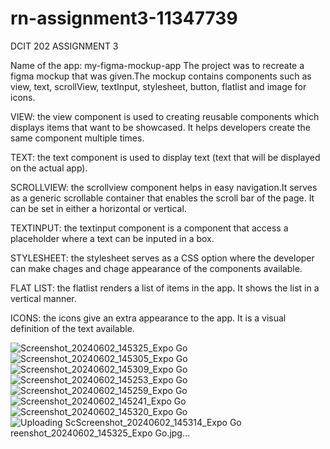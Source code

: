 # rn-assignment3-11347739
DCIT 202 ASSIGNMENT 3

Name of the app: my-figma-mockup-app
The project was to recreate a figma mockup that was given.The mockup contains components such as view, text, scrollView, textInput, stylesheet, button, flatlist and image for icons. 

VIEW: the view component is used to creating reusable components which displays items that want to be showcased. It helps developers create the same component multiple times.

TEXT: the text component is used to display text (text that will be displayed on the actual app).

SCROLLVIEW: the scrollview component helps in easy navigation.It serves as a generic scrollable container that enables the scroll bar of the page. It can be set in either a horizontal or vertical.

TEXTINPUT: the textinput component is a component that access a placeholder where a text can be inputed in a box.

STYLESHEET: the stylesheet serves as a CSS option where the developer can make chages and chage appearance of the components available.

FLAT LIST: the flatlist renders a list of items in the app. It shows the list in a vertical manner.

ICONS: the icons give an extra appearance to the app. It is a visual definition of the text available.


![Screenshot_20240602_145325_Expo Go](https://github.com/ESIANNAN/rn-assignment3-11347739/assets/150846223/82211379-7978-48ce-9627-9dac32600aaa)
![Screenshot_20240602_145305_Expo Go](https://github.com/ESIANNAN/rn-assignment3-11347739/assets/150846223/8bf9e18a-8f25-4648-b96b-0b1050f7de6c)
![Screenshot_20240602_145309_Expo Go](https://github.com/ESIANNAN/rn-assignment3-11347739/assets/150846223/eeae2bb0-3c86-42d7-acdd-04323dc1836c)
![Screenshot_20240602_145253_Expo Go](https://github.com/ESIANNAN/rn-assignment3-11347739/assets/150846223/0c5e820c-ce87-43a7-b25b-a9b0c35c1372)
![Screenshot_20240602_145259_Expo Go](https://github.com/ESIANNAN/rn-assignment3-11347739/assets/150846223/fc34d8da-8cd5-4eb3-b2f7-1e5c9f929d0c)
![Screenshot_20240602_145241_Expo Go](https://github.com/ESIANNAN/rn-assignment3-11347739/assets/150846223/a991a122-11d0-41a7-a6ba-09fe0b30d62c)
![Screenshot_20240602_145320_Expo Go](https://github.com/ESIANNAN/rn-assignment3-11347739/assets/150846223/59c13193-59fd-4aee-8647-9584d2e36ca8)
![Uploading Sc![Screenshot_20240602_145314_Expo Go](https://github.com/ESIANNAN/rn-assignment3-11347739/assets/150846223/5b6593c0-9a59-4439-85cc-682de42526b2)
reenshot_20240602_145325_Expo Go.jpg…]()
